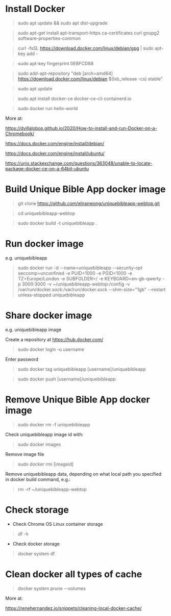 # Install Docker

> sudo apt update && sudo apt dist-upgrade

> sudo apt-get install apt-transport-https ca-certificates curl gnupg2 software-properties-common

> curl -fsSL https://download.docker.com/linux/debian/gpg | sudo apt-key add -

> sudo apt-key fingerprint 0EBFCD88

> sudo add-apt-repository "deb [arch=amd64] https://download.docker.com/linux/debian $(lsb_release -cs) stable"

> sudo apt update

> sudo apt install docker-ce docker-ce-cli containerd.io

> sudo docker run hello-world

More at:

https://dvillalobos.github.io/2020/How-to-install-and-run-Docker-on-a-Chromebook/

https://docs.docker.com/engine/install/debian/

https://docs.docker.com/engine/install/ubuntu/

https://unix.stackexchange.com/questions/363048/unable-to-locate-package-docker-ce-on-a-64bit-ubuntu

# Build Unique Bible App docker image

> git clone https://github.com/eliranwong/uniquebibleapp-webtop.git

> cd uniquebibleapp-webtop

> sudo docker build -t uniquebibleapp .

# Run docker image

e.g. uniquebibleapp

> sudo docker run -d --name=uniquebibleapp --security-opt seccomp=unconfined -e PUID=1000 -e PGID=1000 -e TZ=Europe/London -e SUBFOLDER=/ -e KEYBOARD=en-gb-qwerty -p 3000:3000 -v ~/uniquebibleapp-webtop:/config -v /var/run/docker.sock:/var/run/docker.sock --shm-size="1gb" --restart unless-stopped uniquebibleapp

# Share docker image

e.g. uniquebibleapp image

Create a repository at https://hub.docker.com/

> sudo docker login -u username

Enter password

> sudo docker tag uniquebibleapp [username]/uniquebibleapp

> sudo docker push [username]/uniquebibleapp

# Remove Unique Bible App docker image

> sudo docker rm -f uniquebibleapp

Check uniquebibleapp image id with:

> sudo docker images

Remove image file

> sudo docker rmi [imageid]

Remove uniquebibleapp data, depending on what local path you specified in docker build command, e.g.:

> rm -rf ~/uniquebibleapp-webtop

# Check storage

* Check Chrome OS Linux container storage

> df -h

* Check docker storage

> docker system df

# Clean docker all types of cache

> docker system prune --volumes

More at:

https://renehernandez.io/snippets/cleaning-local-docker-cache/
